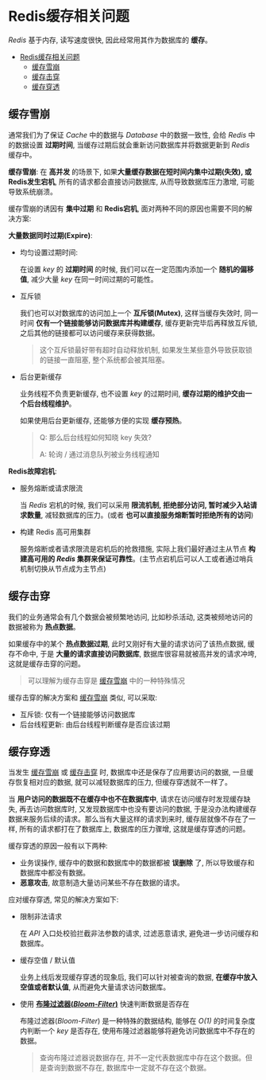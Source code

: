 # Redis缓存相关问题

*Redis* 基于内存, 读写速度很快, 因此经常用其作为数据库的 **缓存**。

- [Redis缓存相关问题](#redis缓存相关问题)
  - [缓存雪崩](#缓存雪崩)
  - [缓存击穿](#缓存击穿)
  - [缓存穿透](#缓存穿透)

## 缓存雪崩

通常我们为了保证 *Cache* 中的数据与 *Database* 中的数据一致性, 会给 *Redis* 中的数据设置 **过期时间**, 当缓存过期后就会重新访问数据库并将数据更新到 *Redis* 缓存中。

**缓存雪崩**: 在 **高并发** 的场景下, 如果**大量缓存数据在短时间内集中过期(失效), 或Redis发生宕机**, 所有的请求都会直接访问数据库, 从而导致数据库压力激增, 可能导致系统崩溃。

缓存雪崩的诱因有 **集中过期** 和 **Redis宕机**, 面对两种不同的原因也需要不同的解决方案:

**大量数据同时过期(Expire)**:

- 均匀设置过期时间:

  在设置 *key* 的 **过期时间** 的时候, 我们可以在一定范围内添加一个 **随机的偏移值**, 减少大量 *key* 在同一时间过期的可能性。

- 互斥锁

  我们也可以对数据库的访问加上一个 **互斥锁(Mutex)**, 这样当缓存失效时, 同一时间 **仅有一个链接能够访问数据库并构建缓存**, 缓存更新完毕后再释放互斥锁, 之后其他的链接都可以访问缓存来获得数据。

  > 这个互斥锁最好带有超时自动释放机制, 如果发生某些意外导致获取锁的链接一直阻塞, 整个系统都会被其阻塞。

- 后台更新缓存

  业务线程不负责更新缓存, 也不设置 *key* 的过期时间, **缓存过期的维护交由一个后台线程维护**。

  如果使用后台更新缓存, 还能够方便的实现 **缓存预热**。

  > Q: 那么后台线程如何知晓 key 失效?
  >
  > A: 轮询 / 通过消息队列被业务线程通知

**Redis故障宕机**:

- 服务熔断或请求限流
  
  当 *Redis* 宕机的时候, 我们可以采用 **限流机制, 拒绝部分访问, 暂时减少入站请求数量**, 减轻数据库的压力。(或者 **也可以直接服务熔断暂时拒绝所有的访问**)

- 构建 Redis 高可用集群
  
  服务熔断或者请求限流是宕机后的抢救措施, 实际上我们最好通过主从节点 **构建高可用的 *Redis* 集群来保证可靠性**。(主节点宕机后可以人工或者通过哨兵机制切换从节点成为主节点)

## 缓存击穿

我们的业务通常会有几个数据会被频繁地访问, 比如秒杀活动, 这类被频地访问的数据被称为 **热点数据**。

如果缓存中的某个 **热点数据过期**, 此时又刚好有大量的请求访问了该热点数据, 缓存不命中, 于是 **大量的请求直接访问数据库**, 数据库很容易就被高并发的请求冲垮, 这就是缓存击穿的问题。

> 可以理解为缓存击穿是 [缓存雪崩](#缓存雪崩) 中的一种特殊情况

缓存击穿的解决方案和 [缓存雪崩](#缓存雪崩) 类似, 可以采取:

- 互斥锁: 仅有一个链接能够访问数据库
- 后台线程更新: 由后台线程判断缓存是否应该过期

## 缓存穿透

当发生 [缓存雪崩](#缓存雪崩) 或 [缓存击穿](#缓存击穿) 时, 数据库中还是保存了应用要访问的数据, 一旦缓存恢复相对应的数据, 就可以减轻数据库的压力, 但缓存穿透就不一样了。

当 **用户访问的数据既不在缓存中也不在数据库中**, 请求在访问缓存时发现缓存缺失, 再去访问数据库时, 又发现数据库中也没有要访问的数据, 于是没办法构建缓存数据来服务后续的请求。那么当有大量这样的请求到来时, 缓存层就像不存在了一样, 所有的请求都打在了数据库上, 数据库的压力骤增, 这就是缓存穿透的问题。

缓存穿透的原因一般有以下两种:

- 业务误操作, 缓存中的数据和数据库中的数据都被 **误删除** 了, 所以导致缓存和数据库中都没有数据。
- **恶意攻击**, 故意制造大量访问某些不存在数据的请求。

应对缓存穿透, 常见的解决方案如下:

- 限制非法请求

  在 *API* 入口处校验拦截非法参数的请求, 过滤恶意请求, 避免进一步访问缓存和数据库。

- 缓存空值 / 默认值

  业务上线后发现缓存穿透的现象后, 我们可以针对被查询的数据, **在缓存中放入空值或者默认值**, 从而避免大量请求访问数据库。

- 使用 [**布隆过滤器(*Bloom-Filter*)**](./Bloom-Filter.md) 快速判断数据是否存在
  
  布隆过滤器(*Bloom-Filter*) 是一种特殊的数据结构, 能够在 *O(1)* 的时间复杂度内判断一个 *key* 是否存在, 使用布隆过滤器能够将避免访问数据库中不存在的数据。

  > 查询布隆过滤器说数据存在, 并不一定代表数据库中存在这个数据。但是查询到数据不存在, 数据库中一定就不存在这个数据。
